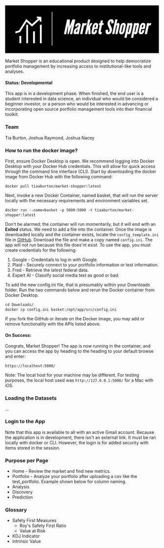 ![Market Shopper](src/static/images/logo.png)

Market Shopper is an educational product designed to help democratize portfolio management by increasing access to institutional-like 
tools and analyses.

#### Status: Developmental
This app is in a development phase. When finished, the end user is a student interested in data science, an individual who would be
considered a beginner investor, or a person who would be interested in advancing or incorporating open source portfolio management
tools into their financial toolkit.

### Team

Tia Burton, Joshua Raymond, Joshua Nacey

### How to run the docker image?
First, ensure Docker Desktop is open. We recommend logging into Docker Desktop with your Docker Hub credentials.
This will allow for quick access through the command line interface (CLI). Start by downloading the docker image
from Docker Hub with the following command:

~~~
docker pull tiaaburton/market-shopper:latest
~~~

Next, invoke a new Docker Container, named basket, that will run the server locally with the necessary requirements
and environment variables set.
~~~
docker run --name=basket -p 5000:5000 -t tiaaburton/market-shopper:latest
~~~

Don't be alarmed; the container will run momentarily, but it will end with an **Exited** status. We need to add a file into the container. 
Once the image is downloaded locally and the container exists, locate the ```config_template.ini``` file in [GitHub](https://github.com/tiaaburton/MADS_Capstone/blob/main/src/config_template.ini). 
Download the file and make a copy named ```config.ini```. The app will not run because this file does'nt exist. To use the app,
you must create credentials for the following:
1. Google - Credentials to log in with Google.
2. Plaid - Securely connect to your portfolio information or test information.
3. Fred - Retrieve the latest federal data.
4. Expert AI - Classify social media text as good or bad.

To add the new config.ini file, that is presumably within your Downloads folder. Run the two commands below
and rerun the Docker container from Docker Desktop.

~~~
cd Downloads/
docker cp config.ini basket:/opt/app/src/config.ini
~~~


If you fork the GitHub or iterate on the Docker image, you may add or remove functionality with
the APIs listed above.

#### On Success:

Congrats, Market Shopper! The app is now running in the container, and you can access the app by heading to the
heading to your default browse and enter:
~~~
https://localhost:5000/
~~~
Note: The local host for your machine may be different. For testing purposes, the local host used was 
```http://127.0.0.1:5000/``` for a Mac with iOS.

### Loading the Datasets
...

### Login to the App
Note that this app is available to all with an active Gmail account. Because the application is in development,
there isn't an external link. It must be ran locally with docker or CLI. However, the login is for added security
with items stored in the session.

### Purpose per Page
* Home - Review the market and find new metrics.
* Portfolio - Analyze your portfolio after uploading a csv like the test_portfolio.
Example shown below for column naming.
* Analysis
* Discovery
* Prediction

### Glossary
* Safety First Measures
  * Roy's Safety First Ratio
  * Value at Risk
* KDJ Indicator
* Intrinsic Value

